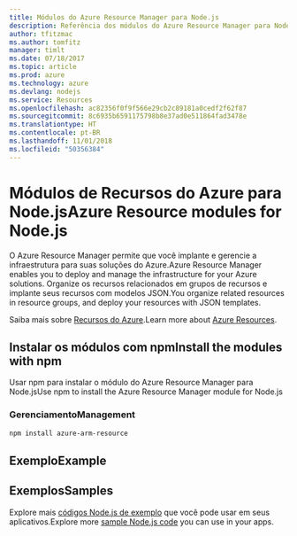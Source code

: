 ```yaml
---
title: Módulos do Azure Resource Manager para Node.js
description: Referência dos módulos do Azure Resource Manager para Node.js
author: tfitzmac
ms.author: tomfitz
manager: timlt
ms.date: 07/18/2017
ms.topic: article
ms.prod: azure
ms.technology: azure
ms.devlang: nodejs
ms.service: Resources
ms.openlocfilehash: ac82356f0f9f566e29cb2c89181a0cedf2f62f87
ms.sourcegitcommit: 8c6935b6591175798b8e37ad0e511864fad3478e
ms.translationtype: HT
ms.contentlocale: pt-BR
ms.lasthandoff: 11/01/2018
ms.locfileid: "50356384"
---
```

# <a name="azure-resource-modules-for-nodejs"></a><span data-ttu-id="dfe4e-103">Módulos de Recursos do Azure para Node.js</span><span class="sxs-lookup"><span data-stu-id="dfe4e-103">Azure Resource modules for Node.js</span></span>

<span data-ttu-id="dfe4e-104">O Azure Resource Manager permite que você implante e gerencie a infraestrutura para suas soluções do Azure.</span><span class="sxs-lookup"><span data-stu-id="dfe4e-104">Azure Resource Manager enables you to deploy and manage the infrastructure for your Azure solutions.</span></span> <span data-ttu-id="dfe4e-105">Organize os recursos relacionados em grupos de recursos e implante seus recursos com modelos JSON.</span><span class="sxs-lookup"><span data-stu-id="dfe4e-105">You organize related resources in resource groups, and deploy your resources with JSON templates.</span></span>

<span data-ttu-id="dfe4e-106">Saiba mais sobre [Recursos do Azure](https://docs.microsoft.com/azure/azure-resource-manager/).</span><span class="sxs-lookup"><span data-stu-id="dfe4e-106">Learn more about [Azure Resources](https://docs.microsoft.com/azure/azure-resource-manager/).</span></span>

## <a name="install-the-modules-with-npm"></a><span data-ttu-id="dfe4e-107">Instalar os módulos com npm</span><span class="sxs-lookup"><span data-stu-id="dfe4e-107">Install the modules with npm</span></span>

<span data-ttu-id="dfe4e-108">Usar npm para instalar o módulo do Azure Resource Manager para Node.js</span><span class="sxs-lookup"><span data-stu-id="dfe4e-108">Use npm to install the Azure Resource Manager module for Node.js</span></span>

### <a name="management"></a><span data-ttu-id="dfe4e-109">Gerenciamento</span><span class="sxs-lookup"><span data-stu-id="dfe4e-109">Management</span></span>

```bash
npm install azure-arm-resource
```

## <a name="example"></a><span data-ttu-id="dfe4e-110">Exemplo</span><span class="sxs-lookup"><span data-stu-id="dfe4e-110">Example</span></span>

## <a name="samples"></a><span data-ttu-id="dfe4e-111">Exemplos</span><span class="sxs-lookup"><span data-stu-id="dfe4e-111">Samples</span></span>

<span data-ttu-id="dfe4e-112">Explore mais [códigos Node.js de exemplo](https://azure.microsoft.com/resources/samples/?platform=nodejs) que você pode usar em seus aplicativos.</span><span class="sxs-lookup"><span data-stu-id="dfe4e-112">Explore more [sample Node.js code](https://azure.microsoft.com/resources/samples/?platform=nodejs) you can use in your apps.</span></span>